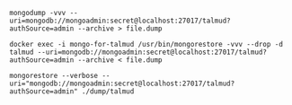`mongodump -vvv --uri=mongodb://mongoadmin:secret@localhost:27017/talmud?authSource=admin --archive > file.dump`

`docker exec -i mongo-for-talmud /usr/bin/mongorestore -vvv --drop -d talmud --uri=mongodb://mongoadmin:secret@localhost:27017/talmud?authSource=admin --archive < file.dump`

`mongorestore --verbose --uri="mongodb://mongoadmin:secret@localhost:27017/talmud?authSource=admin" ./dump/talmud`